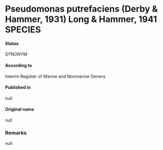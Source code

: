 # Pseudomonas putrefaciens (Derby & Hammer, 1931) Long & Hammer, 1941 SPECIES

#### Status
SYNONYM

#### According to
Interim Register of Marine and Nonmarine Genera

#### Published in
null

#### Original name
null

### Remarks
null